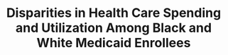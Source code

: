---
target: 2022_wallace
order: 1
authors: Jacob Wallace, Anthony Lollo, Kate A Duchowny, *Matthew Lavallee*, Chima D Ndumele.
title: Disparities in Health Care Spending and Utilization Among Black and White Medicaid Enrollees
link: https://jamanetwork.com/journals/jama-health-forum/fullarticle/2793285
journal: JAMA Health Forum
meta: 2022;3(6):e221398. doi:10.1001/jamahealthforum.2022.1398
abstract: n
coverage:
---